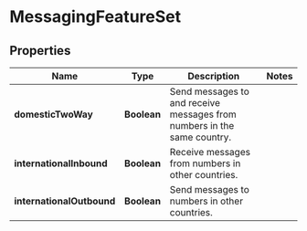 # MessagingFeatureSet

## Properties
Name | Type | Description | Notes
------------ | ------------- | ------------- | -------------
**domesticTwoWay** | **Boolean** | Send messages to and receive messages from numbers in the same country. | 
**internationalInbound** | **Boolean** | Receive messages from numbers in other countries. | 
**internationalOutbound** | **Boolean** | Send messages to numbers in other countries. | 
